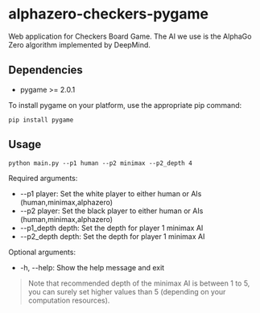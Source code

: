 # alphazero-checkers-pygame

Web application for Checkers Board Game. The AI we use is the AlphaGo Zero algorithm implemented by DeepMind.

## Dependencies

- pygame >= 2.0.1

To install pygame on your platform, use the appropriate pip command:

```
pip install pygame
```

## Usage

```
python main.py --p1 human --p2 minimax --p2_depth 4
```

Required arguments:

- --p1 player: Set the white player to either human or AIs (human,minimax,alphazero)
- --p2 player: Set the black player to either human or AIs (human,minimax,alphazero)
- --p1_depth depth: Set the depth for player 1 minimax AI
- --p2_depth depth: Set the depth for player 1 minimax AI

Optional arguments:
- -h, --help: Show the help message and exit

> Note that recommended depth of the minimax AI is between 1 to 5, you can surely set higher values than 5 (depending on your computation resources).

